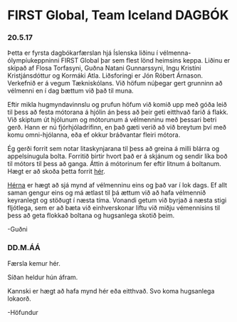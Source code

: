 # FIRST Global, Team Iceland DAGBÓK

### 20.5.17
Þetta er fyrsta dagbókarfærslan hjá Íslenska liðinu í vélmenna-ólympíukeppninni FIRST Global þar sem flest lönd heimsins keppa. Liðinu er skipað af Flosa Torfasyni, Guðna Natani Gunnarssyni, Ingu Kristíni Kristjánsdóttur og Kormáki Atla. Liðsforingi er Jón Róbert Árnason. Verkefnið er á vegum Tækniskólans.
Við höfum núþegar gert grunninn að vélmenni en í dag bættum við það til muna.

Eftir mikla hugmyndavinnslu og prufun höfum við komið upp með góða leið til þess að festa mótorana á hjólin án þess að þeir geti eitthvað farið á flakk. Við skiptum út hjólunum og mótorunum á vélmenninu með þessari betri gerð. Hann er nú fjórhjóladrifinn, en það gæti verið að við breytum því með komu omni-hjólanna, eða ef okkur bráðvantar fleiri mótora.

Ég gerði forrit sem notar litaskynjarana til þess að greina á milli blárra og appelsínugula bolta. Forritið birtir hvort það er á skjánum og sendir líka boð til mótors til þess að ganga. Áttin á mótorinum fer eftir litnum á boltanum. Hægt er að skoða þetta forrit [hér](https://github.com/kormakurAtli-tskoli/FIRSTGlobal_TEAM-ICELAND/blob/master/ftc_app/TeamCode/src/main/java/org/firstinspires/ftc/teamcode/ColorSensorTest.java).

[Hérna](http://i.imgur.com/skV3HfL.jpg) er hægt að sjá mynd af vélmenninu eins og það var í lok dags. Ef allt saman gengur eins og má ætlast til þá ættum við að hafa vélmennið keyranlegt og stöðugt í næsta tíma. Vonandi getum við byrjað á næsta stigi fljótlega, sem er að bæta við einhverskonar liftu við miðju vémennisins til þess að geta flokkað boltana og hugsanlega skotið þeim.

-Guðni


### DD.M.ÁÁ
Færsla kemur hér.

Síðan heldur hún áfram.

Kannski er hægt að hafa mynd hér eða eitthvað. Svo koma hugsanlega lokaorð.

-Höfundur